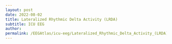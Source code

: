```yaml
---
layout: post
date: 2022-08-02 
title: Lateralized Rhythmic Delta Activity (LRDA)
subtitle: ICU EEG
author: 
permalink: /EEGAtlas/icu-eeg/Lateralized_Rhythmic_Delta_Activity_(LRDA)
---
```



